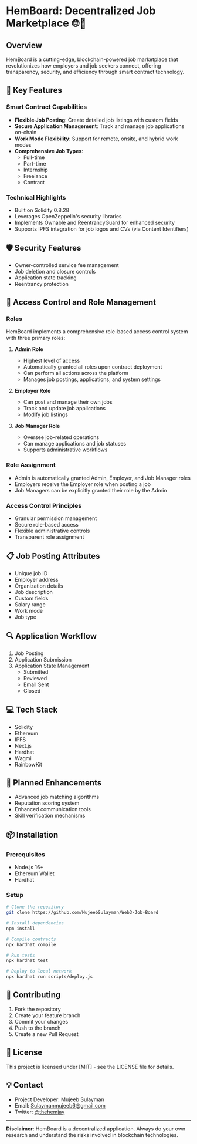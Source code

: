 # HemBoard: Decentralized Job Marketplace 🌐💼

## Overview
HemBoard is a cutting-edge, blockchain-powered job marketplace that revolutionizes how employers and job seekers connect, offering transparency, security, and efficiency through smart contract technology.

## 🚀 Key Features

### Smart Contract Capabilities
- **Flexible Job Posting**: Create detailed job listings with custom fields
- **Secure Application Management**: Track and manage job applications on-chain
- **Work Mode Flexibility**: Support for remote, onsite, and hybrid work modes
- **Comprehensive Job Types**: 
  - Full-time
  - Part-time
  - Internship
  - Freelance
  - Contract

### Technical Highlights
- Built on Solidity 0.8.28
- Leverages OpenZeppelin's security libraries
- Implements Ownable and ReentrancyGuard for enhanced security
- Supports IPFS integration for job logos and CVs (via Content Identifiers)

## 🛡️ Security Features
- Owner-controlled service fee management
- Job deletion and closure controls
- Application state tracking
- Reentrancy protection

## 🔐 Access Control and Role Management

### Roles
HemBoard implements a comprehensive role-based access control system with three primary roles:

1. **Admin Role**
   - Highest level of access
   - Automatically granted all roles upon contract deployment
   - Can perform all actions across the platform
   - Manages job postings, applications, and system settings

2. **Employer Role**
   - Can post and manage their own jobs
   - Track and update job applications
   - Modify job listings

3. **Job Manager Role**
   - Oversee job-related operations
   - Can manage applications and job statuses
   - Supports administrative workflows

### Role Assignment
- Admin is automatically granted Admin, Employer, and Job Manager roles
- Employers receive the Employer role when posting a job
- Job Managers can be explicitly granted their role by the Admin

### Access Control Principles
- Granular permission management
- Secure role-based access
- Flexible administrative controls
- Transparent role assignment

## 📋 Job Posting Attributes
- Unique job ID
- Employer address
- Organization details
- Job description
- Custom fields
- Salary range
- Work mode
- Job type

## 🔍 Application Workflow
1. Job Posting
2. Application Submission
3. Application State Management
   - Submitted
   - Reviewed
   - Email Sent
   - Closed

## 💻 Tech Stack
- Solidity
- Ethereum
- IPFS
- Next.js
- Hardhat
- Wagmi
- RainbowKit

## 🚧 Planned Enhancements
- Advanced job matching algorithms
- Reputation scoring system
- Enhanced communication tools
- Skill verification mechanisms

## 📦 Installation

### Prerequisites
- Node.js 16+
- Ethereum Wallet
- Hardhat

### Setup
```bash
# Clone the repository
git clone https://github.com/MujeebSulayman/Web3-Job-Board

# Install dependencies
npm install

# Compile contracts
npx hardhat compile

# Run tests
npx hardhat test

# Deploy to local network
npx hardhat run scripts/deploy.js
```

## 🤝 Contributing
1. Fork the repository
2. Create your feature branch
3. Commit your changes
4. Push to the branch
5. Create a new Pull Request

## 📄 License
This project is licensed under [MIT] - see the LICENSE file for details.

## 💡 Contact
- Project Developer: Mujeeb Sulayman
- Email: Sulaymanmujeeb6@gmail.com
- Twitter: [@thehemjay](https://x.com/thehemjay)

---

**Disclaimer**: HemBoard is a decentralized application. Always do your own research and understand the risks involved in blockchain technologies.